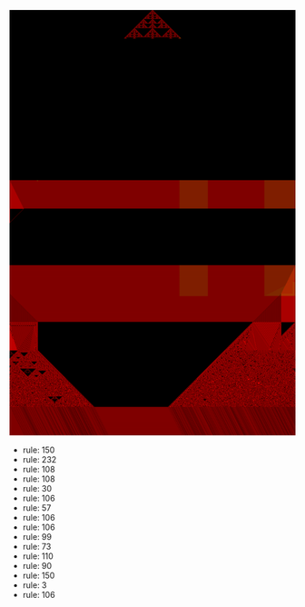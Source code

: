 ![photo](./output.png) 
 * rule: 150
* rule: 232
* rule: 108
* rule: 108
* rule: 30
* rule: 106
* rule: 57
* rule: 106
* rule: 106
* rule: 99
* rule: 73
* rule: 110
* rule: 90
* rule: 150
* rule: 3
* rule: 106
